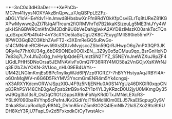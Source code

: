 =*=3nC0d3dH3aDer==*XePhCb-MC7m41tyysNOXYAkzBnQpw_u7JqQSPpLEZFz-aDGLY1oVHEeYdv1HnJmwd8HbsbwXnFfn9RdYOkKfpCsviELrTq8tUReZ81KGXPwMywwq2uZt7RJqAfTrcum2fiORMVhrTd7B2kkaKSizeuLg5ME3htJYy4WpIkHShGBWRCmKfnCM3Ddh9U6bVeDaNgjwkA2AYD8zIMszKO0snkTscTQnu_dSxpcXPb4fk4I-4vY3cXYOe5laSqCgU2K8C7Euyg1MIlS90ie55mP7-8PWO3GqBZO3KbhZAvFT2-x3XEmReGQ5uRwGx-s14CMNnheRC8HwvIi9XsSDUvMvyjsccZSIm59QrRJHwpO6g7mPX3QP3JKQRy4e77hhXU34g_6bDR9ONEe0OOlxEN__3Z9y0o5zCMuu9qo_BsrGnHxND7e83q7L7x4JfuZcGg_hvHy1pQdeEFLmztSN2TYZ_S5NEYnJneWZXuJ9pZF4LlGdLPHH5DNoOrsa5JEMNAVivFx0mQ7P36RRY4MO58a2VnGOjvXsKWrNJq3El2b7JvYOKN-3VUoo_nHL09EB4UrYs--UM42LNGlmKmjEs98Pc1nylkgWJd6PjVzp91GRZ7-7hBYYHstyaAqJRBYl4A-o6OnMqjWV-n6G6D5FkYMV3YncmGmENR4m5Yk4cngxj-nX3ARXYKdcmORWrJSpzXlOJ4F9z5NfjENHu0A0S14YgUz46DKGlR0xqpCNp83RhPSYi48ChE0gAqFpsb2trB9x4oZY1z4YL3yKRzcD0U2jyU0MKmgQy35wJ9Qg3la13sR_OsDqCflO1z3ppsXR9nFbNyKRd0TxJMNeLEXcR3-Y6LtKf090baRVYnp5cPefntJKv2GdiYqlTflkMdIilOm0ELJ57kaEISqpugOySVXhka8SxUpRodIg0yR8NQ_DVlm85rnZ5m8tO2Q4IEmNIk72kiSZXo29tcBt6UDH8XcY3RjU7FapL9v2d5FxkxdkCtCyTwstAlc=